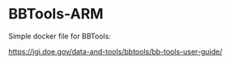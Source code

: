 # BBTools-ARM

Simple docker file for BBTools:

https://jgi.doe.gov/data-and-tools/bbtools/bb-tools-user-guide/

